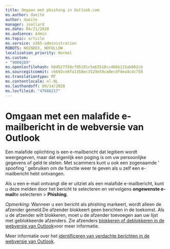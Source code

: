 ```yaml
---
title: Omgaan met phishing in Outlook.com
ms.author: daeite
author: daeite
manager: joallard
ms.date: 04/21/2020
ms.audience: Admin
ms.topic: article
ms.service: o365-administration
ROBOTS: NOINDEX, NOFOLLOW
localization_priority: Normal
ms.custom:
- "9000289"
ms.openlocfilehash: b84527f58cfd5101c5a63510cc46bb115ab862cb
ms.sourcegitcommit: c6692ce0fa1358ec3529e59ca0ecdfdea4cdc759
ms.translationtype: MT
ms.contentlocale: nl-NL
ms.lasthandoff: 09/14/2020
ms.locfileid: "47666217"
---
```

# <a name="how-to-deal-with-a-phishing-email-in-outlook-on-the-web"></a>Omgaan met een malafide e-mailbericht in de webversie van Outlook

Een malafide oplichting is een e-mailbericht dat legitiem wordt weergegeven, maar dat eigenlijk een poging is om uw persoonlijke gegevens of geld te stelen. Met scammers kunt u ook een zogenaamde ' spoofing ' gebruiken om de functie weer te geven als u zelf een e-mailbericht hebt ontvangen.

Als u een e-mail ontvangt die er uitziet als een malafide e-mailbericht, kunt u deze melden door het bericht te selecteren en vervolgens **ongewenste e-mail**te selecteren  >  **Phishing**.

*Opmerking:* Wanneer u een bericht als phishing markeert, wordt alleen de afzender gemeld.De afzender blokkeert geen berichten in de toekomst. Als u de afzender wilt blokkeren, moet u de afzender toevoegen aan uw lijst met geblokkeerde afzenders. Zie afzenders [blokkeren of deblokkeren in de webversie van Outlook](https://support.office.com/article/9bf812d4-6995-4d19-901a-76d6e26939b0)voor meer informatie.

Meer informatie over het [identificeren van verdachte berichten in de webversie van Outlook](https://support.office.com/article/3d44102b-6ce3-4f7c-a359-b623bec82206).